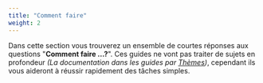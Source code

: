 ```yaml
---
title: "Comment faire"
weight: 2
---
```


Dans cette section vous trouverez un ensemble de courtes réponses aux questions
"**Comment faire ...?**". Ces guides ne vont pas traiter de sujets en profondeur 
*(La documentation dans les guides par [Thèmes](../topics))*, cependant ils vous
aideront à réussir rapidement des tâches simples.
